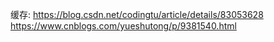 缓存: https://blog.csdn.net/codingtu/article/details/83053628
https://www.cnblogs.com/yueshutong/p/9381540.html